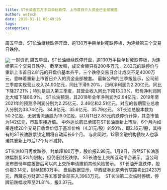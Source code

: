 ```yaml
---
title: ST长油逾百万手巨单封跌停，上市首日介入资金已全部被套
author: wetech
date: 2019-01-11 09:49:26
tags: 
categories: 
---
```

周五早盘，ST长油继续跌停开盘，逾130万手巨单封死跌停板，为连续第三个交易日跌停。
<!-- more -->
<img align="center" border="0" src="https://imgcdn.yicai.com/uppics/images/2019/01/095fda1555b759b92a5b636a62d7a001.jpg" />
一财资讯
周五早盘，ST长油继续跌停开盘，逾130万手巨单封死跌停板，为连续第三个交易日跌停。
截至发稿，成交金额只有200多万元，2.83元的跌停价与重新上市首日2.81元的开盘价基本齐平，三个跌停交易日合计成交不足4000万元，意味着重新上市首日介入的资金全部被套。
最新公布的三季报显示，公司前三季度实现营业收入24.90亿元，同比下滑9.20%，归母净利润为2.20亿元，同比下降27.21%；特别是进入第三季度，其营业收入同比下降13.23%，归母净利润同比大幅下降86.9%。
ST长油预测，其2018年全年净利润为2.94亿元，2019年至2021年的预测净利润分别为2.25亿元、2.46亿和2.51亿元，对应的各期营业总收入分别为33.74亿元、34.8亿元、35.6亿元、35.79亿元。
ST长油总股本数为50.2亿股，无限售流通股为19.0亿股，以1月11日2.83元的跌停价计算，其总市值为142亿元，市盈率接近倍。
中外运长航已承诺在ST长油重新上市后，6个月内如果连续20个交易日收盘价低于基准价格（4.31元/股）的50%，即2.16元/股，其持有的ST长油股票锁定期将自动延长6个月。
与此同时，12家金融机构债权人也承诺其重新上市后12个月不减持。
 
 
ST长油10日再度跌停，封单超180万手，股价报2.98元。1月9日，虽然ST长油涨跌幅恢复5%的限制，但仍旧封死跌停。
ST长油在上交所互动平台表示，当公司发布首份年度报告后可以向上交所申请撤销其他风险警示。
ST长油开盘跌停，股价报3.14元，封单超80万手。
盘后数据显示，华西证券北京紫竹院路卖出2423万元，西藏东方财富证券五家营业部买入3963万元。 
ST长油第二次临时停牌，停牌前跌幅收窄至21.81%，报3.37元。
